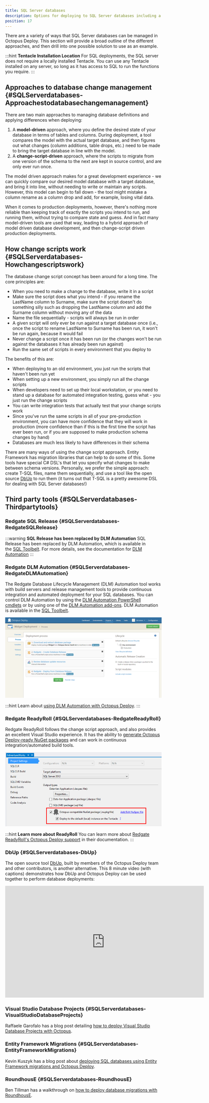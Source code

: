 ```yaml
---
title: SQL Server databases
description: Options for deploying to SQL Server databases including a model-driven approach and a change-script-driven approach.
position: 17
---
```


There are a variety of ways that SQL Server databases can be managed in Octopus Deploy. This section will provide a broad outline of the different approaches, and then drill into one possible solution to use as an example.

:::hint
**Tentacle Installation Location**
For SQL deployments, the SQL server does not require a locally installed Tentacle. You can use any Tentacle installed on any server, so long as it has access to SQL to run the functions you require.
:::

## Approaches to database change management {#SQLServerdatabases-Approachestodatabasechangemanagement}

There are two main approaches to managing database definitions and applying differences when deploying:

1. A **model-driven** approach, where you define the desired state of your database in terms of tables and columns. During deployment, a tool compares the model with the actual target database, and then figures out what changes (column additions, table drops, etc.) need to be made to bring the target database in line with the model.
2. A **change-script-driven** approach, where the scripts to migrate from one version of the schema to the next are kept in source control, and are only ever run once.

The model driven approach makes for a great development experience - we can quickly compare our desired model database with a target database, and bring it into line, without needing to write or maintain any scripts. However, this model can begin to fall down - the tool might mistake a column rename as a column drop and add, for example, losing vital data.

When it comes to production deployments, however, there's nothing more reliable than keeping track of exactly the scripts you intend to run, and running them, without trying to compare state and guess. And in fact many model-driven tools are used that way, leading to a hybrid approach of model driven database development, and then change-script driven production deployments.

## How change scripts work {#SQLServerdatabases-Howchangescriptswork}

The database change script concept has been around for a long time. The core principles are:

- When you need to make a change to the database, write it in a script
- Make sure the script does what you intend - if you rename the LastName column to Surname, make sure the script doesn't do something silly such as dropping the LastName column and add the Surname column without moving any of the data
- Name the file sequentially - scripts will always be run in order
- A given script will only ever be run against a target database once (i.e., once the script to rename LastName to Surname has been run, it won't be run again, because it would fail
- Never change a script once it has been run (or the changes won't be run against the databases it has already been run against)
- Run the same set of scripts in every environment that you deploy to

The benefits of this are:

- When deploying to an old environment, you just run the scripts that haven't been run yet
- When setting up a new environment, you simply run all the change scripts
- When developers need to set up their local workstation, or you need to stand up a database for automated integration testing, guess what - you just run the change scripts
- You can write integration tests that actually test that your change scripts work
- Since you've run the same scripts in all of your pre-production environment, you can have more confidence that they will work in production (more confidence than if this is the first time the script has ever been run, or if you are supposed to make production schema changes by hand)
- Databases are much less likely to have differences in their schema

There are many ways of using the change script approach. Entity Framework has migration libraries that can help to do some of this. Some tools have special C# DSL's that let you specify what changes to make between schema versions. Personally, we prefer the simple approach: create T-SQL files, name them sequentially, and use a tool like the open source [DbUp](http://dbup.github.io/) to run them (it turns out that T-SQL is a pretty awesome DSL for dealing with SQL Server databases!)

## Third party tools {#SQLServerdatabases-Thirdpartytools}

### Redgate SQL Release {#SQLServerdatabases-RedgateSQLRelease}

:::warning
**SQL Release has been replaced by DLM Automation**
SQL Release has been replaced by DLM Automation, which is available in the [SQL Toolbelt](http://www.red-gate.com/products/sql-development/sql-toolbelt/). For more details, see the documentation for [DLM Automation](https://documentation.red-gate.com/display/DLMA1/DLM+Automation+documentation)
:::

### Redgate DLM Automation {#SQLServerdatabases-RedgateDLMAutomation}

The Redgate Database Lifecycle Management (DLM) Automation tool works with build servers and release management tools to provide continuous integration and automated deployment for your SQL databases. You can control DLM Automation by using the [DLM Automation PowerShell cmdlets](https://documentation.red-gate.com/display/DLMA2/Cmdlet+reference) or by using one of the [DLM Automation add-ons](http://www.red-gate.com/dlmas/add-ons-page). DLM Automation is available in the [SQL Toolbelt](http://www.red-gate.com/products/sql-development/sql-toolbelt/).

![](/docs/images/3048077/5865877.png "width=500")

:::hint
Learn about [using DLM Automation with Octopus Deploy](https://documentation.red-gate.com/display/DLMA2/Walkthrough%3A+Set+up+Continuous+Integration+And+Release+Management).
:::

### Redgate ReadyRoll {#SQLServerdatabases-RedgateReadyRoll}

Redgate ReadyRoll follows the change script approach, and also provides an excellent Visual Studio experience. It has the ability to [generate Octopus Deploy-ready NuGet packages](http://doc.ready-roll.com/display/RRSQLDOC/Octopus+Deploy) and can work in continuous integration/automated build tools.

![](/docs/images/3048077/3277640.png "width=500")

:::hint
**Learn more about ReadyRoll**
You can learn more about [Redgate ReadyRoll's Octopus Deploy support](http://doc.ready-roll.com/display/RRSQLDOC/Octopus+Deploy) in their documentation.
:::

### DbUp {#SQLServerdatabases-DbUp}

The open source tool [DbUp](http://dbup.github.io/), built by members of the Octopus Deploy team and other contributors, is another alternative. This 8 minute video (with captions) demonstrates how DbUp and Octopus Deploy can be used together to perform database deployments:

<iframe width="640" height="360" src="https://www.youtube.com/embed/mFnN8eLs3c8" frameborder="0" allowfullscreen></iframe>

### Visual Studio Database Projects {#SQLServerdatabases-VisualStudioDatabaseProjects}

Raffaele Garofalo has a blog post detailing [how to deploy Visual Studio Database Projects with Octopus](http://blog.raffaeu.com/archive/2013/10/17/deploy-database-project-using-octopus.aspx).

### Entity Framework Migrations {#SQLServerdatabases-EntityFrameworkMigrations}

Kevin Kuszyk has a blog post about [deploying SQL databases using Entity Framework migrations and Octopus Deploy](http://www.kevinkuszyk.com/2016/10/26/deploying-sql-databases-using-entity-framework-migrations-and-octopus-deploy/).

### RoundhousE {#SQLServerdatabases-RoundhousE}

Ben Tillman has a walkthrough on [how to deploy database migrations with RoundhousE](http://blog.bentillman.net/deploying-db-migrations-with-octopus-deploy-and-roundhouse/).
